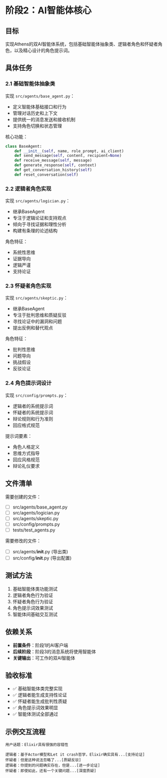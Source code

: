 # 阶段2：AI智能体核心

## 目标
实现Athens的双AI智能体系统，包括基础智能体抽象类、逻辑者角色和怀疑者角色，以及精心设计的角色提示词。

## 具体任务

### 2.1 基础智能体抽象类
实现 `src/agents/base_agent.py`：
- 定义智能体基础接口和行为
- 管理对话历史和上下文
- 提供统一的消息发送和接收机制
- 支持角色切换和状态管理

核心功能：
```python
class BaseAgent:
    def __init__(self, name, role_prompt, ai_client)
    def send_message(self, content, recipient=None)
    def receive_message(self, message)
    def generate_response(self, context)
    def get_conversation_history(self)
    def reset_conversation(self)
```

### 2.2 逻辑者角色实现
实现 `src/agents/logician.py`：
- 继承BaseAgent
- 专注于逻辑论证和支持观点
- 倾向于寻找证据和理性分析
- 构建有条理的论述结构

角色特征：
- 系统性思维
- 证据导向
- 逻辑严谨
- 支持论证

### 2.3 怀疑者角色实现
实现 `src/agents/skeptic.py`：
- 继承BaseAgent
- 专注于批判思维和质疑反驳
- 寻找论证中的漏洞和问题
- 提出反例和替代观点

角色特征：
- 批判性思维
- 问题导向
- 挑战假设
- 反驳论证

### 2.4 角色提示词设计
实现 `src/config/prompts.py`：
- 逻辑者的系统提示词
- 怀疑者的系统提示词  
- 辩论规则和行为准则
- 回应格式规范

提示词要素：
- 角色人格定义
- 思维方式指导
- 回应风格规范
- 辩论礼仪要求

## 文件清单
需要创建的文件：
- [ ] src/agents/base_agent.py
- [ ] src/agents/logician.py
- [ ] src/agents/skeptic.py
- [ ] src/config/prompts.py
- [ ] tests/test_agents.py

需要修改的文件：
- [ ] src/agents/__init__.py (导出类)
- [ ] src/config/__init__.py (导出配置)

## 测试方法
1. 基础智能体类功能测试
2. 逻辑者角色行为验证
3. 怀疑者角色行为验证
4. 角色提示词效果测试
5. 智能体间基础交互测试

## 依赖关系
- **前置条件**：阶段1的AI客户端
- **后续阶段**：阶段3的消息系统将使用智能体
- **关键输出**：可工作的双AI智能体

## 验收标准
- ✅ 基础智能体类完整实现
- ✅ 逻辑者能生成支持性论证
- ✅ 怀疑者能生成批判性质疑
- ✅ 角色提示词效果明显
- ✅ 智能体测试全部通过

## 示例交互流程
```
用户话题：Elixir具有很强的容错性

逻辑者：基于Actor模型和Let it crash哲学，Elixir确实具有...[支持论证]
怀疑者：但是这种说法忽略了...[质疑反驳]
逻辑者：你提到的问题确实存在，但是...[进一步论证]
怀疑者：即使如此，还有一个关键问题...[深度质疑]
```